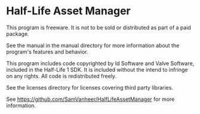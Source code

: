 # Half-Life Asset Manager

This program is freeware. It is not to be sold or distributed as part of a paid package.

See the manual in the manual directory for more information about the program's features and behavior.

This program includes code copyrighted by Id Software and Valve Software, included in the Half-Life 1 SDK. It is included without the intend to infringe on any rights. All code is redistributed freely.

See the licenses directory for licenses covering third party libraries.

See https://github.com/SamVanheer/HalfLifeAssetManager for more information.
